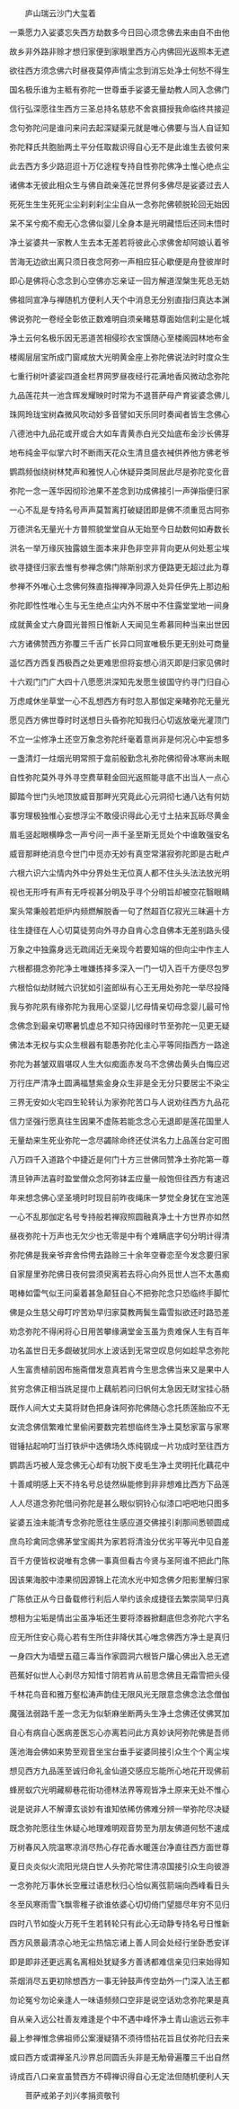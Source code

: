 <!-- { "loadSidebar": true } -->

　　庐山瑞云沙门大玺着

一乘愿力入娑婆忘失西方劫数多今日回心须念佛去来由自不由他

故乡非外路非赊才想归家便到家眼里西方心内佛回光返照本无遮

欲往西方须念佛六时昼夜莫停声情尘念到消忘处净土何愁不得生

国名极乐谁为主秪有弥陀一世尊垂手娑婆无量劫教人同入念佛门

信行弘深愿往生西方三圣总持名慈悲不舍哀摄授我命临终共接迎

念句弥陀问是谁问来问去起深疑渠元就是唯心佛要与当人自证知

弥陀释氏共胞胎两土平分任取裁识得自心无不是此谁生去彼何来

此去西方多少路迢迢十万亿途程专持自性弥陀佛净土惟心绝点尘

诸佛本无彼此相众生与佛自疏亲莲花世界何多佛尽是娑婆过去人

死死生生生死死尘尘刹刹刹尘尘自从一念弥陀佛顿脱轮回无始因

呆不呆兮痴不痴无心念佛似婴儿全身本是光明藏悟后还同未悟时

净土娑婆共一家教人生去本无差若将彼此心求佛舍却阿娘认着爷

苦海无边欲出离只须日夜念阿弥一声相应狂心歇便是舟登彼岸时

即心是佛将心念念到心空佛亦忘亲证一回方解道涅槃生死总无妨

佛祖同宣净与禅随机方便利人天个中消息无分别直指归真达本渊

佛说弥陀一卷经全彰依正数难明自须亲睹慈尊面始信刹尘是化城

净土云何名极乐因无恶道苦相侵珍衣宝馔随心至楼阁园林地布金

楼阁层层宝所成门窗咸放大光明黄金座上弥陀佛说法时时度众生

七重行树叶婆娑四道金栏界网罗昼夜经行花满地香风微动念弥陀

九品莲花共一池含辉发耀映时时常为不退菩萨母产育娑婆念佛儿

珠网玲珑宝树森微风吹动妙多音譬如天乐同时奏闻者皆生念佛心

八德池中九品花或开或合大如车青黄赤白光交灿底布金沙长佛芽

地布纯金平似掌六时不断雨天花众生清旦盛衣裓供养他方佛老爷

鹦鹉频伽绕树林梵声和雅悦人心休疑异类同居此尽是弥陀变化音

弥陀一念一莲华因彻珍池果不差念到功成佛接引一声弹指便归家

一心不乱是专持名号声声莫暂离打破疑团即是佛不须重觅古阿弥

万德洪名无量光十方普照貌堂堂自从无始至今日劫数何如寿数长

洪名一举万缘灰独露娘生面本来非色非空非背向更从何处惹尘埃

欲寻捷径归家去惟有参禅念佛门除斯别求方便路更无超过此为尊

参禅不外唯心土念佛何殊直指禅禅净同源入处异任伊先上那边船

弥陀即性性唯心生与无生绝点尘内外不居中不住露堂堂地一间身

成就黄金丈六身圆光普照日惟新人天闻见生希慕同种当来出世因

六方诸佛赞西方弥覆三千舌广长异口同宣唯极乐更无别处可商量

遥忆西方西复西极西之处更难思但将妄想心消灭即是归家见佛时

十六观门门广大四十八愿愿洪深知先发愿生彼国守约寻门归自心

万虑咸休坐草堂一心不乱想西方有时忽入那伽定亲睹弥陀无量光

愿见西方佛世尊时时送想日头昏弥陀知我归心切返放毫光灌顶门

不立一尘修净土还空万象念弥陀纤毫着意尚非是何况心中妄想多

一盏清灯一炷烟光明常照于龛前殷勤念礼弥陀佛彻骨冰寒尚未眠

自性弥陀莫外寻外寻空费草鞋金回光返照能寻底不出当人一点心

脚踏今世门头地顶放威音那畔光究竟此心元洞彻七通八达有何妨

事穷理极独惟心妄想浮尘不敢侵识得此心无寸土拈来瓦砾尽黄金

眉毛竖起眼横睁念一声兮问一声千圣至斯无觅处个中谁敢强安名

威音那畔绝消息今世门中觅亦无妙有真空常湛寂弥陀即是古毗卢

六根六识六尘情内外中分界处生无位真人都不住头头法法放光明

视也无形呼有声有无呼视甚分明及乎寻个分明旨却被空花翳眼睛

案头常秉般若炬炉内频燃解脱香一句了然超百亿寂光三昧遍十方

往生捷径在人心切莫徒劳向外寻办自肯心念自佛本无差别路头侵

万象之中独露身远无疏阔近无亲现今若要知端的但向尘中作主人

六根都摄念弥陀净土唯嫌拣择多深入一门一切入百千方便尽包罗

六根恰似劫财贼六识犹如引盗郎纵有心王无用处弥陀一举尽投降

我与弥陀夙有缘弥陀为我用心坚婴儿忆母情亲切母念婴儿最可怜

念佛念到最亲切寒暑饥虚总不知只待因缘时节至弥陀一见更无疑

佛法本无权与实众生根器有聪愚弥陀化主心平等同指西方一路途

弥陀为甚皱双眉堪叹人生大似痴面赤发乌不念佛齿黄头白悔应迟

万行庄严清净土圆满福慧紫金身众生非是全无分只要居尘不染尘

三界无安如火宅四生轮转认为家弥陀苦口与人说劝往西方九品花

信力坚强行愿真往生因果不虚陈若能念念心无退即是莲花国里人

无量劫来生死业弥陀一念尽蠲除命终还仗洪名力上品莲台定可图

八万四千入道路个中捷近是何门十方三世佛同赞净土弥陀第一尊

清旦钟声法喜时盈堂僧众念阿弥钵盂应量一般饱但往西方有速迟

年来想念佛心坚圣境时时现目前昨夜绳床一梦觉全身犹在宝池莲

一心不乱那伽定名号专持般若禅寂照圆融真净土十方世界亦如然

昼夜弥陀十万声也无欠少也无零是中有个难瞒底字句分明计得清

弥陀佛是我亲爷弃舍伶俜去路赊三十余年空眷恋至今发念要归家

自家屋里弥陀佛日夜何尝须臾离若去将心向外觅世人岂不太愚痴

喝棒如雷气似王问渠着甚急颠狂自心不把弥陀念只恐临终手脚忙

佛是众生慈父母叮咛苦劝早归家莫教两鬓生霜雪拟欲还时路恐差

劝念弥陀不得闲将心日用苦攀缘满堂金玉虽为贵难保人生有百年

功名盖世日无多觑破犹同水上波话到无常空叹息何如趁早念弥陀

人生富贵植前因布施斋僧发意真若肯今生思念佛当来又是果中人

贫穷念佛正相当跣足提巾上藕航若问归帆何太急因无财宝挂心肠

既作人间大丈夫莫将财色把身诛阿弥陀佛随心念托质莲胎应不无

女流念佛信繁难忙里偷闲要数完若想临终生净土莫愁家富与家寒

钳锤拈起响叮当打铁炉中选佛场久炼纯钢成一片功成时至往西方

鹦鹉舌巧被人笼念佛无心却有功脱下皮毛生净土灵明托化藕花中

十善咸明感上天不持名号总徒然纵能修到非非想难比西方下品莲

人人尽道念弥陀借问弥陀是甚么眼似铜铃心似漆口吧吧地只图多

娑婆五浊未能清专念弥陀愿往生感应道交佛接引刹那间悉顿圆成

庶鸟珍禽同念佛茅堂宝阁共为家若将清浊分优劣平等光中见自差

百千方便皆权说唯有念佛一事真但看古今贤与圣阿谁不把此门陈

因该果海胶中漆果彻因源锦上花流水光中知念佛夕阳影里解归家

广陈依正从今日备载修行利后人举约该余成捷径去繁崇简早归真

想相为尘垢是情出尘虽净垢还生要将漆器掀翻底但念弥陀六字名

应无所住安心竟心若有生所住非降伏其心唯念佛西方净土是真归

一身四大为墙壁五蕴三毒当作家圆洞六根皆户牖心佛出入总无遮

芭蕉好似世人心剥尽方知惜寸阴若肯从前思念佛且无霜雪把头侵

千林花鸟音和雅万壑松涛声韵佳无限风光无限意念佛念法念僧伽

魔强法弱路千差一念无为似斩麻坐断两头生净土念佛还仗佛冥加

自心有病自心医病差医忘心亦离若问此方真妙诀阿弥陀佛是吾师

莲池海会佛如来势至观音坐宝台垂手娑婆同接引众生个个离尘埃

想见西方九品莲至诚归命礼金仙道交感应忘能所心地花开现佛前

蜂房蚁穴光明藏柳巷花街功德林法界等观皆净土原来无处不惟心

说是说非人不解谭玄谈妙有谁知依稀仿佛难分辨一举弥陀尽决疑

既念弥陀愿往生休疑心地理难明观音势至为朋友佛道何愁不速成

万树春风入院温寒凉消尽热心存花香水暖莲台净直往西方面世尊

夏日炎炎似火流阳光烧白世人头弥陀常住清凉国接引众生向彼游

一念弥陀万事休长空雁过语悲秋归心恰似离弦箭端向西峰看日头

冬至风寒雨雪飞飘零稚子欲谁依婆心切切倚门望腊尽年穷不见归

四时八节如旋火万死千生若转轮只有此心无动静专持名号日惟新

西方风景最清凉心地无尘热恼忘诸上善人同会处经行坐卧悉安详

即是即非还更远离名离相处犹疑多方善诱都难信亲见归来始得知

茶烟消尽五更初除想西方一事无钟鼓声传空劫外一门深入法王都

勿论冤兮勿论亲逢人一味语频频口空非是说空话劝念弥陀果是真

自从亲入远公社善友难逢是个中不遇中峰怀净土青山逾远云弥丰

最上参禅惟念佛祖师公案漫疑猜不须待悟拈花旨且仗弥陀归去来

或曰西方或谓禅圣凡沙界总同圆舌头非是无觔骨遍覆三千出自然

诗成百八口亲宣虽赞西方不碍禅识得自心无定法但随机便利人天

　　菩萨戒弟子刘兴孝捐资敬刊
